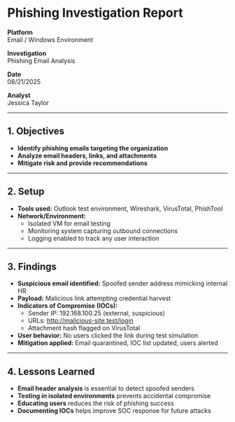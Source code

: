 #  Phishing Investigation Report 

**Platform**  
Email / Windows Environment

**Investigation**  
Phishing Email Analysis

**Date**  
08/21/2025

**Analyst**  
Jessica Taylor

---

## 1. Objectives
- **Identify phishing emails targeting the organization**  
- **Analyze email headers, links, and attachments**  
- **Mitigate risk and provide recommendations**  

---

## 2. Setup
- **Tools used:** Outlook test environment, Wireshark, VirusTotal, PhishTool  
- **Network/Environment:**  
  - Isolated VM for email testing  
  - Monitoring system capturing outbound connections  
  - Logging enabled to track any user interaction  

---

## 3. Findings
- **Suspicious email identified:** Spoofed sender address mimicking internal HR  
- **Payload:** Malicious link attempting credential harvest  
- **Indicators of Compromise (IOCs):**  
  - Sender IP: 192.168.100.25 (external, suspicious)  
  - URLs: http://malicious-site.test/login  
  - Attachment hash flagged on VirusTotal  
- **User behavior:** No users clicked the link during test simulation  
- **Mitigation applied:** Email quarantined, IOC list updated, users alerted  

---

## 4. Lessons Learned
- **Email header analysis** is essential to detect spoofed senders  
- **Testing in isolated environments** prevents accidental compromise  
- **Educating users** reduces the risk of phishing success  
- **Documenting IOCs** helps improve SOC response for future attacks  
